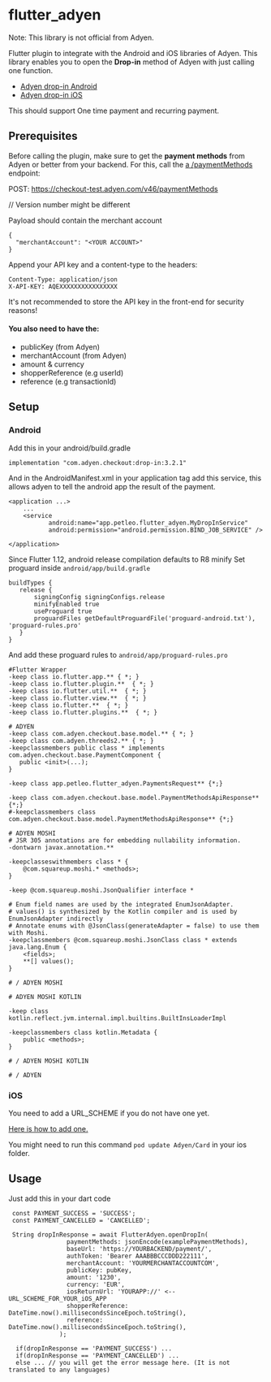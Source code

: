 # flutter_adyen

Note: This library is not official from Adyen.

Flutter plugin to integrate with the Android and iOS libraries of Adyen.
This library enables you to open the **Drop-in** method of Adyen with just calling one function.

* [Adyen drop-in Android](https://docs.adyen.com/checkout/android/drop-in)
* [Adyen drop-in iOS](https://docs.adyen.com/checkout/ios/drop-in)

This should support One time payment and recurring payment. 

## Prerequisites

Before calling the plugin, make sure to get the **payment methods** from Adyen or better from your backend. For this, call the [a /paymentMethods](https://docs.adyen.com/api-explorer/#/PaymentSetupAndVerificationService/v46/paymentMethods) endpoint:


POST: https://checkout-test.adyen.com/v46/paymentMethods 

// Version number might be different

Payload should contain the merchant account
```
{
  "merchantAccount": "<YOUR ACCOUNT>"
}
```

Append your API key and a content-type to the headers:
```
Content-Type: application/json
X-API-KEY: AQEXXXXXXXXXXXXXXXX
```

It's not recommended to store the API key in the front-end for security reasons!

#### You also need to have the:
* publicKey (from Adyen)
* merchantAccount (from Adyen)
* amount & currency 
* shopperReference (e.g userId)
* reference (e.g transactionId)

## Setup

### Android
Add this in your android/build.gradle

```
implementation "com.adyen.checkout:drop-in:3.2.1"
```

And in the AndroidManifest.xml in your application tag add this service, this allows adyen to tell the android app the result of the payment.

```
<application ...>
    ...
    <service
           android:name="app.petleo.flutter_adyen.MyDropInService"
           android:permission="android.permission.BIND_JOB_SERVICE" />

</application>
``` 

Since Flutter 1.12, android release compilation defaults to R8 minify
Set proguard inside `android/app/build.gradle`

```  
buildTypes {
   release {
       signingConfig signingConfigs.release               
       minifyEnabled true
       useProguard true
       proguardFiles getDefaultProguardFile('proguard-android.txt'), 'proguard-rules.pro'
   }
}
```

And add these proguard rules to `android/app/proguard-rules.pro`

```  
#Flutter Wrapper
-keep class io.flutter.app.** { *; }
-keep class io.flutter.plugin.**  { *; }
-keep class io.flutter.util.**  { *; }
-keep class io.flutter.view.**  { *; }
-keep class io.flutter.**  { *; }
-keep class io.flutter.plugins.**  { *; }

# ADYEN
-keep class com.adyen.checkout.base.model.** { *; }
-keep class com.adyen.threeds2.** { *; }
-keepclassmembers public class * implements com.adyen.checkout.base.PaymentComponent {
   public <init>(...);
}

-keep class app.petleo.flutter_adyen.PaymentsRequest** {*;}

-keep class com.adyen.checkout.base.model.PaymentMethodsApiResponse** {*;}
#-keepclassmembers class com.adyen.checkout.base.model.PaymentMethodsApiResponse** {*;}

# ADYEN MOSHI
# JSR 305 annotations are for embedding nullability information.
-dontwarn javax.annotation.**

-keepclasseswithmembers class * {
    @com.squareup.moshi.* <methods>;
}

-keep @com.squareup.moshi.JsonQualifier interface *

# Enum field names are used by the integrated EnumJsonAdapter.
# values() is synthesized by the Kotlin compiler and is used by EnumJsonAdapter indirectly
# Annotate enums with @JsonClass(generateAdapter = false) to use them with Moshi.
-keepclassmembers @com.squareup.moshi.JsonClass class * extends java.lang.Enum {
    <fields>;
    **[] values();
}

# / ADYEN MOSHI

# ADYEN MOSHI KOTLIN

-keep class kotlin.reflect.jvm.internal.impl.builtins.BuiltInsLoaderImpl

-keepclassmembers class kotlin.Metadata {
    public <methods>;
}

# / ADYEN MOSHI KOTLIN

# / ADYEN 
```


### iOS
You need to add a URL_SCHEME if you do not have one yet.

[Here is how to add one.](https://developer.apple.com/documentation/uikit/inter-process_communication/allowing_apps_and_websites_to_link_to_your_content/defining_a_custom_url_scheme_for_your_app)

You might need to run this command `pod update Adyen/Card` in your ios folder.


## Usage
Just add this in your dart code
```
 const PAYMENT_SUCCESS = 'SUCCESS';
 const PAYMENT_CANCELLED = 'CANCELLED';
 
 String dropInResponse = await FlutterAdyen.openDropIn(
                paymentMethods: jsonEncode(examplePaymentMethods),
                baseUrl: 'https://YOURBACKEND/payment/',
                authToken: 'Bearer AAABBBCCCDDD222111',
                merchantAccount: 'YOURMERCHANTACCOUNTCOM',
                publicKey: pubKey,
                amount: '1230',
                currency: 'EUR',
                iosReturnUrl: 'YOURAPP://' <-- URL_SCHEME_FOR_YOUR_iOS_APP
                shopperReference: DateTime.now().millisecondsSinceEpoch.toString(),
                reference: DateTime.now().millisecondsSinceEpoch.toString(),
              );
              
  if(dropInResponse == 'PAYMENT_SUCCESS') ... 
  if(dropInResponse == 'PAYMENT_CANCELLED') ...
  else ... // you will get the error message here. (It is not translated to any languages)
```